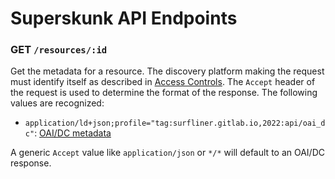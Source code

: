 # Superskunk API Endpoints

### GET `/resources/:id`

Get the metadata for a resource. The discovery platform making the request must
identify itself as described in [Access Controls](./acl.md). The `Accept` header
of the request is used to determine the format of the response. The following
values are recognized:

- `application/ld+json;profile="tag:surfliner.gitlab.io,2022:api/oai_dc"`:
  [OAI/DC metadata](./profiles/oai_dc.md)

A generic `Accept` value like `application/json` or `*/*` will default to an
OAI/DC response.
